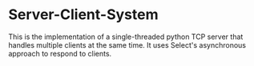# Server-Client-System
This is the implementation of a single-threaded python TCP server that handles multiple clients at the same time. It uses Select's asynchronous approach to respond to clients.
